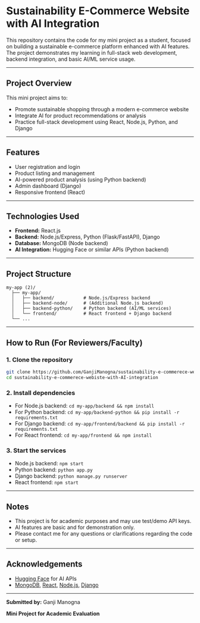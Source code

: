 # Sustainability E-Commerce Website with AI Integration

This repository contains the code for my mini project as a student, focused on building a sustainable e-commerce platform enhanced with AI features. The project demonstrates my learning in full-stack web development, backend integration, and basic AI/ML service usage.

---

## Project Overview

This mini project aims to:
- Promote sustainable shopping through a modern e-commerce website
- Integrate AI for product recommendations or analysis
- Practice full-stack development using React, Node.js, Python, and Django

---

## Features
- User registration and login
- Product listing and management
- AI-powered product analysis (using Python backend)
- Admin dashboard (Django)
- Responsive frontend (React)

---

## Technologies Used
- **Frontend:** React.js
- **Backend:** Node.js/Express, Python (Flask/FastAPI), Django
- **Database:** MongoDB (Node backend)
- **AI Integration:** Hugging Face or similar APIs (Python backend)

---

## Project Structure
```
my-app (2)/
  ├── my-app/
  │   ├── backend/           # Node.js/Express backend
  │   ├── backend-node/      # (Additional Node.js backend)
  │   ├── backend-python/    # Python backend (AI/ML services)
  │   └── frontend/          # React frontend + Django backend
  └── ...
```

---

## How to Run (For Reviewers/Faculty)

### 1. Clone the repository
```sh
git clone https://github.com/GanjiManogna/sustainability-e-commerece-webiste-with-AI-integration.git
cd sustainability-e-commerece-webiste-with-AI-integration
```

### 2. Install dependencies
- For Node.js backend: `cd my-app/backend && npm install`
- For Python backend: `cd my-app/backend-python && pip install -r requirements.txt`
- For Django backend: `cd my-app/frontend/backend && pip install -r requirements.txt`
- For React frontend: `cd my-app/frontend && npm install`

### 3. Start the services
- Node.js backend: `npm start`
- Python backend: `python app.py`
- Django backend: `python manage.py runserver`
- React frontend: `npm start`

---

## Notes
- This project is for academic purposes and may use test/demo API keys.
- AI features are basic and for demonstration only.
- Please contact me for any questions or clarifications regarding the code or setup.

---

## Acknowledgements
- [Hugging Face](https://huggingface.co/) for AI APIs
- [MongoDB](https://www.mongodb.com/), [React](https://reactjs.org/), [Node.js](https://nodejs.org/), [Django](https://www.djangoproject.com/)

---

**Submitted by:**
Ganji Manogna

**Mini Project for Academic Evaluation** 